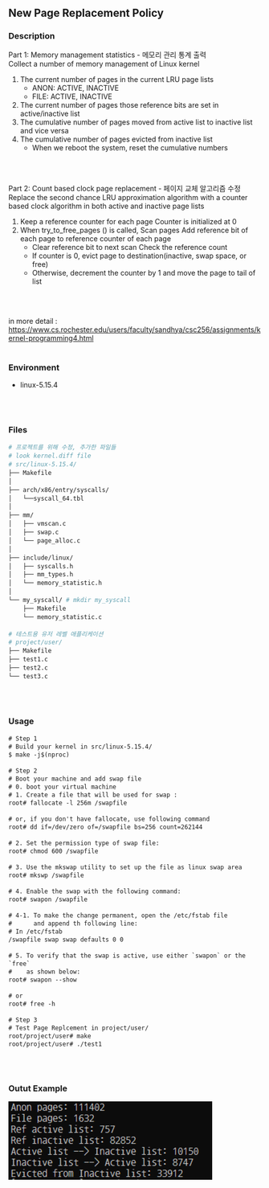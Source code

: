 ## **New Page Replacement Policy**

### Description
Part 1: Memory management statistics - 메모리 관리 통계 출력  
Collect a number of memory management of Linux kernel
1. The current number of pages in the current LRU page lists 
    - ANON: ACTIVE, INACTIVE
    - FILE: ACTIVE, INACTIVE
2. The current number of pages those reference bits are set in active/inactive list
3. The cumulative number of pages moved from active list to inactive list and vice versa
4. The cumulative number of pages evicted from inactive list
    - When we reboot the system, reset the cumulative numbers
<br/>
<br/>

Part 2: Count based clock page replacement - 페이지 교체 알고리즘 수정  
Replace the second chance LRU approximation algorithm with a counter based clock algorithm in both active and inactive page lists
1. Keep a reference counter for each page
  Counter is initialized at 0
2. When try_to_free_pages () is called,
  Scan pages
  Add reference bit of each page to reference counter of each page
    - Clear reference bit to next scan
  Check the reference count
    - If counter is 0, evict page to destination(inactive, swap space, or free)
    - Otherwise, decrement the counter by 1 and move the page to tail of list

<br/>
<br/>

 in more detail : https://www.cs.rochester.edu/users/faculty/sandhya/csc256/assignments/kernel-programming4.html
<br/>
<br/>

### Environment
* linux-5.15.4
<br/>
<br/>

### Files
```bash
# 프로젝트를 위해 수정, 추가한 파일들
# look kernel.diff file
# src/linux-5.15.4/
├── Makefile
│
├── arch/x86/entry/syscalls/
│   └──syscall_64.tbl
│ 
├── mm/
│   ├── vmscan.c
│   ├── swap.c
│   └── page_alloc.c
│
├── include/linux/
│   ├── syscalls.h
│   ├── mm_types.h
│   └── memory_statistic.h
│
└── my_syscall/ # mkdir my_syscall
    ├── Makefile
    └── memory_statistic.c

# 테스트용 유저 레벨 애플리케이션
# project/user/
├── Makefile
├── test1.c
├── test2.c
└── test3.c
```
<br/>
<br/>

### Usage
```shell
# Step 1
# Build your kernel in src/linux-5.15.4/
$ make -j$(nproc)

# Step 2
# Boot your machine and add swap file
# 0. boot your virtual machine
# 1. Create a file that will be used for swap :
root# fallocate -l 256m /swapfile

# or, if you don't have fallocate, use following command
root# dd if=/dev/zero of=/swapfile bs=256 count=262144

# 2. Set the permission type of swap file:
root# chmod 600 /swapfile

# 3. Use the mkswap utility to set up the file as linux swap area
root# mkswp /swapfile

# 4. Enable the swap with the following command:
root# swapon /swapfile

# 4-1. To make the change permanent, open the /etc/fstab file 
#      and append th following line:
# In /etc/fstab
/swapfile swap swap defaults 0 0

# 5. To verify that the swap is active, use either `swapon` or the `free`
#    as shown below:
root# swapon --show

# or
root# free -h

# Step 3
# Test Page Replcement in project/user/
root/project/user# make
root/project/user# ./test1
```
<br/>
<br/>

### Outut Example
![image](./image.PNG)
